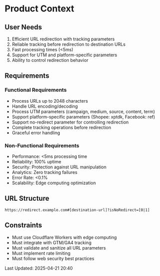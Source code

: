 # Product Context

## User Needs
1. Efficient URL redirection with tracking parameters
2. Reliable tracking before redirection to destination URLs
3. Fast processing times (<5ms)
4. Support for UTM and platform-specific parameters
5. Ability to control redirection behavior

## Requirements

### Functional Requirements
- Process URLs up to 2048 characters
- Handle URL encoding/decoding
- Process UTM parameters (campaign, medium, source, content, term)
- Support platform-specific parameters (Shopee: xptdk, Facebook: ref)
- Support no-redirect parameter for controlling redirection
- Complete tracking operations before redirection
- Graceful error handling

### Non-Functional Requirements
- Performance: <5ms processing time
- Reliability: 100% uptime
- Security: Protection against URL manipulation
- Analytics: Zero tracking failures
- Error Rate: <0.1%
- Scalability: Edge computing optimization

## URL Structure
```
https://redirect.example.com#[destination-url]?isNoRedirect=[0|1]
```

## Constraints
- Must use Cloudflare Workers with edge computing
- Must integrate with GTM/GA4 tracking
- Must validate and sanitize all URL parameters
- Must implement rate limiting
- Must follow web security best practices

Last Updated: 2025-04-21 20:40

